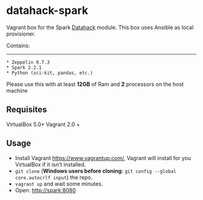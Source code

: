 # datahack-spark

Vagrant box for the Spark [Datahack](https://www.datahack.es) module. This box uses Ansible as local provisioner.

Contains:

---

    * Zeppelin 0.7.3
    * Spark 2.2.1
    * Python (sci-kit, pandas, etc.)

Please use this with at least **12GB** of Ram and **2** processors on the host machine

## Requisites

VirtualBox 5.0+
Vagrant 2.0 +

## Usage

* Install Vagrant <https://www.vagrantup.com/>, Vagrant will install for you VirtualBox if it isn't installed.
* ```git clone``` (**Windows users before cloning:** ```git config --global core.autocrlf input```) the repo.
* ```vagrant up``` and wait some minutes.
* Open: <http://spark:8080>